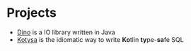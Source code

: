 ---
---

# Projects

- [Dino](/dino/dino) is a IO library written in Java
- [Kotysa](/kotysa/kotysa) is the idiomatic way to write **Ko**tlin **ty**pe-**sa**fe SQL
